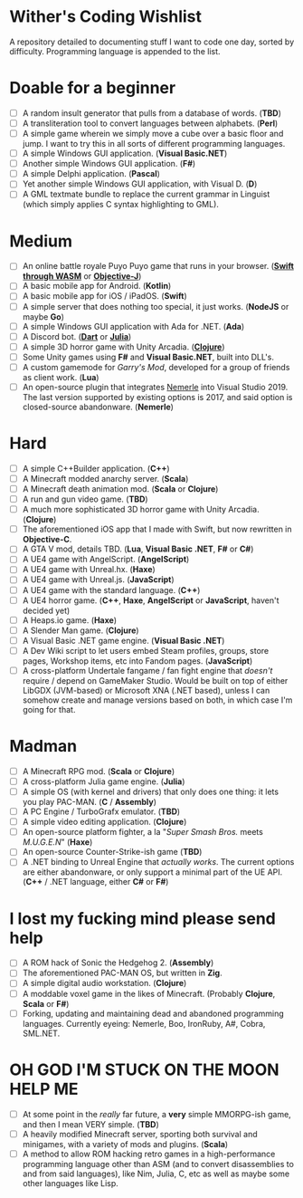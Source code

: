 # Wither's Coding Wishlist

A repository detailed to documenting stuff I want to code one day, sorted by difficulty. Programming language is appended to the list.

# Doable for a beginner

- [ ] A random insult generator that pulls from a database of words. (__TBD__)
- [ ] A transliteration tool to convert languages between alphabets. (__Perl__)
- [ ] A simple game wherein we simply move a cube over a basic floor and jump. I want to try this in all sorts of different programming languages.
- [ ] A simple Windows GUI application. (__Visual Basic.NET__)
- [ ] Another simple Windows GUI application. (__F#__)
- [ ] A simple Delphi application. (__Pascal__)
- [ ] Yet another simple Windows GUI application, with Visual D. (__D__)
- [ ] A GML textmate bundle to replace the current grammar in Linguist (which simply applies C syntax highlighting to GML).

# Medium

- [ ] An online battle royale Puyo Puyo game that runs in your browser. (__[Swift through WASM](https://github.com/swiftwasm)__ or __[Objective-J](https://en.wikipedia.org/wiki/Objective-J)__)
- [ ] A basic mobile app for Android. (__Kotlin__)
- [ ] A basic mobile app for iOS / iPadOS. (__Swift__)
- [ ] A simple server that does nothing too special, it just works. (__NodeJS__ or maybe __Go__)
- [ ] A simple Windows GUI application with Ada for .NET. (__Ada__)
- [ ] A Discord bot. (__[Dart](https://github.com/nyxx-discord/nyxx)__ or __[Julia](https://github.com/Xh4H/Discord.jl)__)
- [ ] A simple 3D horror game with Unity Arcadia. (__[Clojure](https://github.com/arcadia-unity/Arcadia)__)
- [ ] Some Unity games using __F#__ and __Visual Basic.NET__, built into DLL's.
- [ ] A custom gamemode for _Garry's Mod_, developed for a group of friends as client work. (__Lua__)
- [ ] An open-source plugin that integrates [Nemerle](https://github.com/rsdn/nemerle) into Visual Studio 2019. The last version supported by existing options is 2017, and said option is closed-source abandonware. (__Nemerle__)

# Hard

- [ ] A simple C++Builder application. (__C++__)
- [ ] A Minecraft modded anarchy server. (__Scala__)
- [ ] A Minecraft death animation mod. (__Scala__ or __Clojure__)
- [ ] A run and gun video game. (__TBD__)
- [ ] A much more sophisticated 3D horror game with Unity Arcadia. (__Clojure__)
- [ ] The aforementioned iOS app that I made with Swift, but now rewritten in __Objective-C__.
- [ ] A GTA V mod, details TBD. (__Lua__, __Visual Basic .NET__, __F#__ or __C#__)
- [ ] A UE4 game with AngelScript. (__AngelScript__)
- [ ] A UE4 game with Unreal.hx. (__Haxe__)
- [ ] A UE4 game with Unreal.js. (__JavaScript__)
- [ ] A UE4 game with the standard language. (__C++__)
- [ ] A UE4 horror game. (__C++__, __Haxe__, __AngelScript__ or __JavaScript__, haven't decided yet)
- [ ] A Heaps.io game. (__Haxe__)
- [ ] A Slender Man game. (__Clojure__)
- [ ] A Visual Basic .NET game engine. (__Visual Basic .NET__)
- [ ] A Dev Wiki script to let users embed Steam profiles, groups, store pages, Workshop items, etc into Fandom pages. (__JavaScript__)
- [ ] A cross-platform Undertale fangame / fan fight engine that _doesn't_ require / depend on GameMaker Studio. Would be built on top of either LibGDX (JVM-based) or Microsoft XNA (.NET based), unless I can somehow create and manage versions based on both, in which case I'm going for that.

# Madman

- [ ] A Minecraft RPG mod. (__Scala__ or __Clojure__)
- [ ] A cross-platform Julia game engine. (__Julia__)
- [ ] A simple OS (with kernel and drivers) that only does one thing: it lets you play PAC-MAN. (__C__ / __Assembly__)
- [ ] A PC Engine / TurboGrafx emulator. (__TBD__)
- [ ] A simple video editing application. (__Clojure__)
- [ ] An open-source platform fighter, a la "_Super Smash Bros._ meets _M.U.G.E.N_" (__Haxe__)
- [ ] An open-source Counter-Strike-ish game (__TBD__)
- [ ] A .NET binding to Unreal Engine that _actually works_. The current options are either abandonware, or only support a minimal part of the UE API. (__C++__ / .NET language, either __C#__ or __F#__)

# I lost my fucking mind please send help

- [ ] A ROM hack of Sonic the Hedgehog 2. (__Assembly__)
- [ ] The aforementioned PAC-MAN OS, but written in __Zig__.
- [ ] A simple digital audio workstation. (__Clojure__)
- [ ] A moddable voxel game in the likes of Minecraft. (Probably __Clojure__, __Scala__ or __F#__)
- [ ] Forking, updating and maintaining dead and abandoned programming languages. Currently eyeing: Nemerle, Boo, IronRuby, A#, Cobra, SML.NET.

# OH GOD I'M STUCK ON THE MOON HELP ME

- [ ] At some point in the _really_ far future, a __very__ simple MMORPG-ish game, and then I mean VERY simple. (__TBD__)
- [ ] A heavily modified Minecraft server, sporting both survival and minigames, with a variety of mods and plugins. (__Scala__)
- [ ] A method to allow ROM hacking retro games in a high-performance programming language other than ASM (and to convert disassemblies to and from said languages), like Nim, Julia, C, etc as well as maybe some other languages like Lisp.
